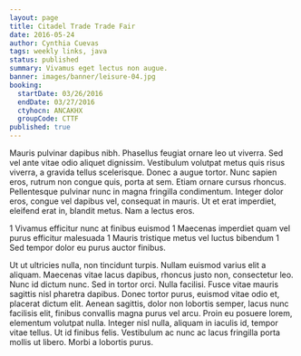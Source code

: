 ```yaml
---
layout: page
title: Citadel Trade Trade Fair
date: 2016-05-24
author: Cynthia Cuevas
tags: weekly links, java
status: published
summary: Vivamus eget lectus non augue.
banner: images/banner/leisure-04.jpg
booking:
  startDate: 03/26/2016
  endDate: 03/27/2016
  ctyhocn: ANCAKHX
  groupCode: CTTF
published: true
---
```

Mauris pulvinar dapibus nibh. Phasellus feugiat ornare leo ut viverra. Sed vel ante vitae odio aliquet dignissim. Vestibulum volutpat metus quis risus viverra, a gravida tellus scelerisque. Donec a augue tortor. Nunc sapien eros, rutrum non congue quis, porta at sem. Etiam ornare cursus rhoncus. Pellentesque pulvinar nunc in magna fringilla condimentum. Integer dolor eros, congue vel dapibus vel, consequat in mauris. Ut et erat imperdiet, eleifend erat in, blandit metus. Nam a lectus eros.

1 Vivamus efficitur nunc at finibus euismod
1 Maecenas imperdiet quam vel purus efficitur malesuada
1 Mauris tristique metus vel luctus bibendum
1 Sed tempor dolor eu purus auctor finibus.

Ut ut ultricies nulla, non tincidunt turpis. Nullam euismod varius elit a aliquam. Maecenas vitae lacus dapibus, rhoncus justo non, consectetur leo. Nunc id dictum nunc. Sed in tortor orci. Nulla facilisi. Fusce vitae mauris sagittis nisl pharetra dapibus. Donec tortor purus, euismod vitae odio et, placerat dictum elit. Aenean sagittis, dolor non lobortis semper, lacus nunc facilisis elit, finibus convallis magna purus vel arcu. Proin eu posuere lorem, elementum volutpat nulla. Integer nisl nulla, aliquam in iaculis id, tempor vitae tellus. Ut id finibus felis. Vestibulum ac nunc ac lacus fringilla porta mollis ut libero. Morbi a lobortis purus.
